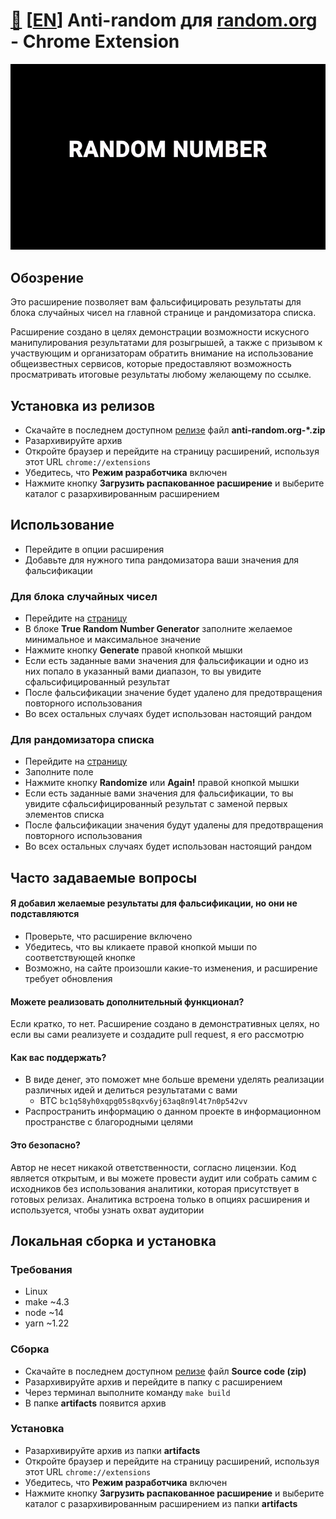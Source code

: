 # [🤫](https://stats.azate.org/share/744cmBjq/anti-random) [[EN](README.md)] Anti-random для [random.org](https://random.org) - Chrome Extension

<p align="center">
  <img src="demo.gif" alt="Demo"/>
</p>

## Обозрение
Это расширение позволяет вам фальсифицировать результаты для блока случайных чисел на главной странице и рандомизатора списка.

Расширение создано в целях демонстрации возможности искусного манипулирования результатами для розыгрышей, а также с призывом к участвующим и организаторам обратить внимание на использование общеизвестных сервисов, которые предоставляют возможность просматривать итоговые результаты любому желающему по ссылке.

## Установка из релизов

- Скачайте в последнем доступном [релизе](https://github.com/azate/anti-random.org/releases) файл **anti-random.org-\*.zip**
- Разархивируйте архив
- Откройте браузер и перейдите на страницу расширений, используя этот URL ```chrome://extensions```
- Убедитесь, что **Режим разработчика** включен
- Нажмите кнопку **Загрузить распакованное расширение** и выберите каталог с разархивированным расширением

## Использование

- Перейдите в опции расширения
- Добавьте для нужного типа рандомизатора ваши значения для фальсификации

### Для блока случайных чисел

- Перейдите на [страницу](https://random.org)
- В блоке **True Random Number Generator** заполните желаемое минимальное и максимальное значение
- Нажмите кнопку **Generate** правой кнопкой мышки
- Если есть заданные вами значения для фальсификации и одно из них попало в указанный вами диапазон, то вы увидите сфальсифицированный результат
- После фальсификации значение будет удалено для предотвращения повторного использования
- Во всех остальных случаях будет использован настоящий рандом

### Для рандомизатора списка

- Перейдите на [страницу](https://www.random.org/lists)
- Заполните поле
- Нажмите кнопку **Randomize** или **Again!** правой кнопкой мышки
- Если есть заданные вами значения для фальсификации, то вы увидите сфальсифицированный результат с заменой первых элементов списка
- После фальсификации значения будут удалены для предотвращения повторного использования
- Во всех остальных случаях будет использован настоящий рандом

## Часто задаваемые вопросы

#### Я добавил желаемые результаты для фальсификации, но они не подставляются

- Проверьте, что расширение включено
- Убедитесь, что вы кликаете правой кнопкой мыши по соответствующей кнопке
- Возможно, на сайте произошли какие-то изменения, и расширение требует обновления

#### Можете реализовать дополнительный функционал?

Если кратко, то нет. Расширение создано в демонстративных целях, но если вы сами реализуете и создадите pull request, я его рассмотрю

#### Как вас поддержать?

- В виде денег, это поможет мне больше времени уделять реализации различных идей и делиться результатами с вами
  - BTC ```bc1q58yh0xqpg05s8qxv6yj63aq8n9l4t7n0p542vv```
- Распространить информацию о данном проекте в информационном пространстве с благородными целями

#### Это безопасно?

Автор не несет никакой ответственности, согласно лицензии. Код является открытым, и вы можете провести аудит или собрать самим с исходников без использования аналитики, которая присутствует в готовых релизах. Аналитика встроена только в опциях расширения и используется, чтобы узнать охват аудитории

## Локальная сборка и установка

### Требования

- Linux
- make ~4.3
- node ~14
- yarn ~1.22

### Сборка

- Скачайте в последнем доступном [релизе](https://github.com/azate/anti-random.org/releases) файл **Source code (zip)**
- Разархивируйте архив и перейдите в папку с расширением
- Через терминал выполните команду ```make build```
- В папке **artifacts** появится архив

### Установка

- Разархивируйте архив из папки **artifacts**
- Откройте браузер и перейдите на страницу расширений, используя этот URL ```chrome://extensions```
- Убедитесь, что **Режим разработчика** включен
- Нажмите кнопку **Загрузить распакованное расширение** и выберите каталог с разархивированным расширением из папки **artifacts**
